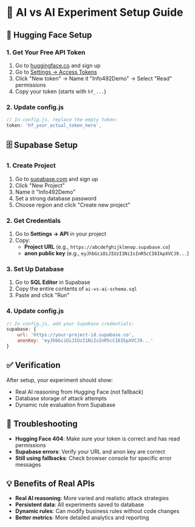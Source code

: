 # 🚀 AI vs AI Experiment Setup Guide

## 🤖 Hugging Face Setup

### 1. Get Your Free API Token
1. Go to [huggingface.co](https://huggingface.co/) and sign up
2. Go to [Settings → Access Tokens](https://huggingface.co/settings/tokens)
3. Click "New token" → Name it "Info492Demo" → Select "Read" permissions
4. Copy your token (starts with `hf_...`)

### 2. Update config.js
```javascript
// In config.js, replace the empty token:
token: 'hf_your_actual_token_here',
```

## 🗄️ Supabase Setup

### 1. Create Project
1. Go to [supabase.com](https://supabase.com/) and sign up
2. Click "New Project"
3. Name it "Info492Demo"
4. Set a strong database password
5. Choose region and click "Create new project"

### 2. Get Credentials
1. Go to **Settings → API** in your project
2. Copy:
   - **Project URL** (e.g., `https://abcdefghijklmnop.supabase.co`)
   - **anon public key** (e.g., `eyJhbGciOiJIUzI1NiIsInR5cCI6IkpXVCJ9...`)

### 3. Set Up Database
1. Go to **SQL Editor** in Supabase
2. Copy the entire contents of `ai-vs-ai-schema.sql`
3. Paste and click "Run"

### 4. Update config.js
```javascript
// In config.js, add your Supabase credentials:
supabase: {
    url: 'https://your-project-id.supabase.co',
    anonKey: 'eyJhbGciOiJIUzI1NiIsInR5cCI6IkpXVCJ9...'
}
```

## ✅ Verification

After setup, your experiment should show:
- Real AI reasoning from Hugging Face (not fallback)
- Database storage of attack attempts
- Dynamic rule evaluation from Supabase

## 🔧 Troubleshooting

- **Hugging Face 404**: Make sure your token is correct and has read permissions
- **Supabase errors**: Verify your URL and anon key are correct
- **Still using fallbacks**: Check browser console for specific error messages

## 💡 Benefits of Real APIs

- **Real AI reasoning**: More varied and realistic attack strategies
- **Persistent data**: All experiments saved to database
- **Dynamic rules**: Can modify business rules without code changes
- **Better metrics**: More detailed analytics and reporting
